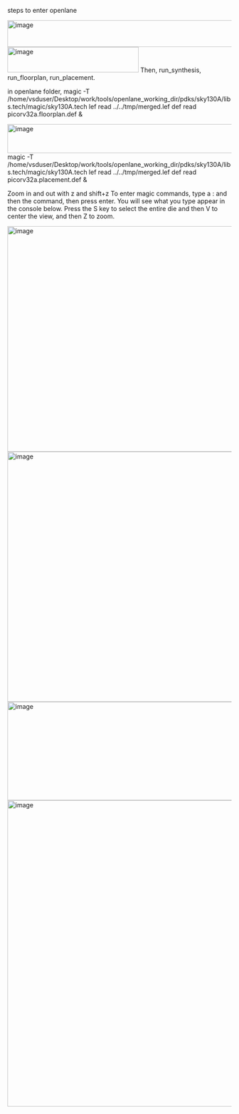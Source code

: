 steps to enter openlane

<img width="705" height="60" alt="image" src="https://github.com/user-attachments/assets/bca31dbe-2563-43d2-a06a-8cc3b14244c6" />
<img width="295" height="57" alt="image" src="https://github.com/user-attachments/assets/1339a04f-5222-4d54-a885-9c5039b48f4e" />
Then, run_synthesis, run_floorplan, run_placement.

in openlane folder, magic -T /home/vsduser/Desktop/work/tools/openlane_working_dir/pdks/sky130A/libs.tech/magic/sky130A.tech lef read ../../tmp/merged.lef def read picorv32a.floorplan.def &

<img width="879" height="65" alt="image" src="https://github.com/user-attachments/assets/dfbc30d6-450d-4131-a66d-dae1cc52468e" />
magic -T /home/vsduser/Desktop/work/tools/openlane_working_dir/pdks/sky130A/libs.tech/magic/sky130A.tech lef read ../../tmp/merged.lef def read picorv32a.placement.def &

Zoom in and out with z and shift+z
To enter magic commands, type a : and then the command, then press enter. You will see what you type appear in the console below. 
Press the S key to select the entire die and then V to center the view, and then Z to zoom.



<img width="568" height="506" alt="image" src="https://github.com/user-attachments/assets/10073026-4aa1-414c-b390-d7e91176874c" />
<img width="559" height="561" alt="image" src="https://github.com/user-attachments/assets/5b17345f-4b7e-443d-90e3-43f8f4518dcb" />
<img width="593" height="221" alt="image" src="https://github.com/user-attachments/assets/2655fe36-a0f9-49c9-8ef9-9ce0ae4b5cff" />
<img width="1003" height="687" alt="image" src="https://github.com/user-attachments/assets/4ed96134-720e-4614-aaa3-a8e63bf3d997" />
